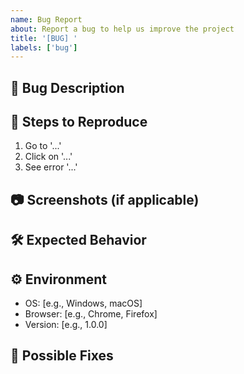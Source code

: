 ```yaml
---
name: Bug Report
about: Report a bug to help us improve the project
title: '[BUG] '
labels: ['bug']
---
```


## 🐛 Bug Description

<!-- A clear and concise description of what the bug is. -->

## 🔄 Steps to Reproduce

1. Go to '...'
2. Click on '...'
3. See error '...'

## 📷 Screenshots (if applicable)

<!-- Add screenshots to help explain the problem. -->

## 🛠 Expected Behavior

<!-- A clear and concise description of what you expected to happen. -->

## ⚙️ Environment

- OS: [e.g., Windows, macOS]
- Browser: [e.g., Chrome, Firefox]
- Version: [e.g., 1.0.0]

## 📌 Possible Fixes

<!-- Any suggestions for fixing the issue? -->
